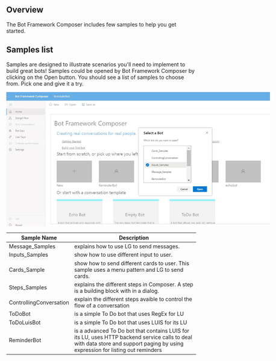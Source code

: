 ## Overview

The Bot Framework Composer includes few samples to help you get started.

## Samples list
Samples are designed to illustrate scenarios you'll need to implement to build great bots! Samples could be opened by Bot Framework Composer by clicking on the Open button. You should see a list of samples to choose from. Pick one and give it a try.
<p align="center">
    <img alt="Open samples" src="./Assets/samples_open.jpg" style="max-width:700px;" />
</p>

| Sample Name             | Description                                                                    |
|-------------------------|--------------------------------------------------------------------------------|
|Message_Samples          |explains how to use LG to send messages.|
|Inputs_Samples           |show how to use different input to user.|
|Cards_Sample             |show how to send different cards to user. This sample uses a menu pattern and LG to send cards.|
|Steps_Samples            |explains the different steps in Composer. A step is a building block with in a dialog.|
|ControllingConversation  |explain the different steps avaible to control the flow of a conversation|
|ToDoBot                  |is a simple To Do bot that uses RegEx for LU|
|ToDoLuisBot              |is a simple To Do bot that uses LUIS for its LU|
|ReminderBot              |is a advanced To Do bot that contains LUIS for its LU, uses HTTP backend service calls to deal with data store and support paging by using expression for listing out reminders|



